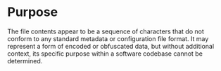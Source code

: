 # Purpose
The file contents appear to be a sequence of characters that do not conform to any standard metadata or configuration file format. It may represent a form of encoded or obfuscated data, but without additional context, its specific purpose within a software codebase cannot be determined.
